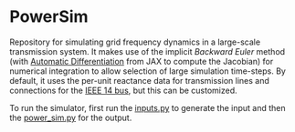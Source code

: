 # PowerSim
Repository for simulating grid frequency dynamics in a large-scale transmission system. It makes use of the implicit *Backward Euler* method (with [Automatic Differentiation](https://docs.jax.dev/en/latest/automatic-differentiation.html) from JAX to compute the Jacobian) for numerical integration to allow selection of large simulation time-steps. By default, it uses the per-unit reactance data for transmission lines and connections for the [IEEE 14 bus](https://github.com/ITI/models/tree/master/electric-grid/physical/reference/ieee-14bus), but this can be customized.

To run the simulator, first run the [inputs.py](inputs.py) to generate the input and then the [power_sim.py](power_sim.py) for the output.
